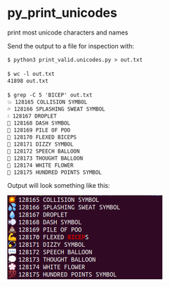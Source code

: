 # py_print_unicodes
print most unicode characters and names

Send the output to a file for inspection with:

```
$ python3 print_valid.unicodes.py > out.txt

$ wc -l out.txt 
41898 out.txt

$ grep -C 5 'BICEP' out.txt 
💥 128165 COLLISION SYMBOL
💦 128166 SPLASHING SWEAT SYMBOL
💧 128167 DROPLET
💨 128168 DASH SYMBOL
💩 128169 PILE OF POO
💪 128170 FLEXED BICEPS
💫 128171 DIZZY SYMBOL
💬 128172 SPEECH BALLOON
💭 128173 THOUGHT BALLOON
💮 128174 WHITE FLOWER
💯 128175 HUNDRED POINTS SYMBOL
```


Output will look something like this:

![output sample screenshot](output_sample_screenshot.png)
